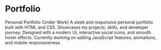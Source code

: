 # Portfolio
 Personal Portfolio (Under Work) A sleek and responsive personal portfolio built with HTML and CSS. Showcases my projects, skills, and developer journey. Designed with a modern UI, interactive social icons, and smooth hover effects. Currently working on adding JavaScript features, animations, and mobile responsiveness.
